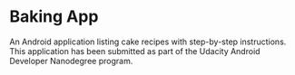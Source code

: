 # Baking App
An Android application listing cake recipes with step-by-step instructions. This application has been submitted as part of the Udacity Android Developer Nanodegree program.
